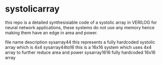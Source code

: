 # systolicarray
this repo is a detailed synthesisiable code of a systolic array in VERILOG for neural network applications, these systems do not use any memory hence making them have an edge in area and power.

file name                     description
sysarray44                    this represents a fully hardcoded systolic array which is 4x4
sysarray44to16                this is a 16x16 system which uses 4x4 array to further reduce area and power
sysarray1616                  fully hardcoded 16x16 array
